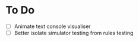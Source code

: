 # To Do

+ [ ] Animate text console visualiser
+ [ ] Better isolate simulator testing from rules testing
